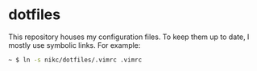 # dotfiles

This repository houses my configuration files. To keep them up to date, I mostly use
symbolic links. For example:

```bash
~ $ ln -s nikc/dotfiles/.vimrc .vimrc
```
